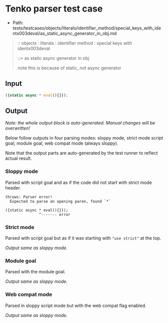 # Tenko parser test case

- Path: tests/testcases/objects/literals/identifier_method/special_keys_with_identx003deval/as_static_async_generator_in_obj.md

> :: objects : literals : identifier method : special keys with identx003deval
>
> ::> as static async generator in obj
>
> note this is because of static, not async generator

## Input

`````js
({static async * eval(){}});
`````

## Output

_Note: the whole output block is auto-generated. Manual changes will be overwritten!_

Below follow outputs in four parsing modes: sloppy mode, strict mode script goal, module goal, web compat mode (always sloppy).

Note that the output parts are auto-generated by the test runner to reflect actual result.

### Sloppy mode

Parsed with script goal and as if the code did not start with strict mode header.

`````
throws: Parser error!
  Expected to parse an opening paren, found `*`

({static async * eval(){}});
               ^------- error
`````

### Strict mode

Parsed with script goal but as if it was starting with `"use strict"` at the top.

_Output same as sloppy mode._

### Module goal

Parsed with the module goal.

_Output same as sloppy mode._

### Web compat mode

Parsed in sloppy script mode but with the web compat flag enabled.

_Output same as sloppy mode._
